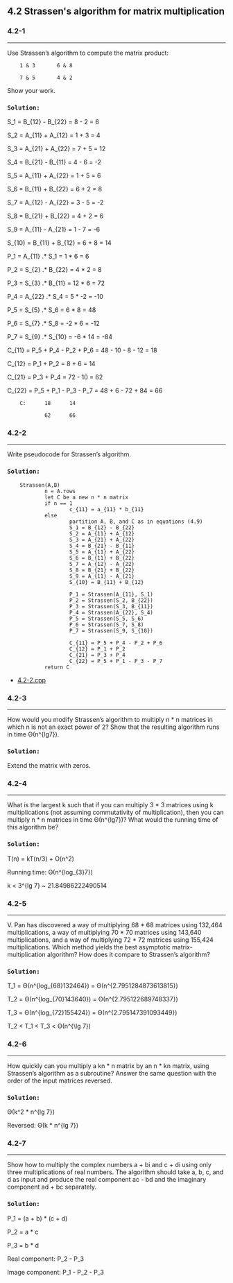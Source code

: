 ## 4.2 Strassen's algorithm for matrix multiplication

### 4.2-1
***
Use Strassen’s algorithm to compute the matrix product:

        1 & 3       6 & 8
        
        7 & 5       4 & 2 
        
Show your work.

### `Solution:`

S_1 = B_{12} - B_{22} = 8 - 2 = 6

S_2 = A_{11} + A_{12} = 1 + 3 = 4

S_3 = A_{21} + A_{22} = 7 + 5 = 12

S_4 = B_{21} - B_{11} = 4 - 6 = -2

S_5 = A_{11} + A_{22} = 1 + 5 = 6

S_6 = B_{11} + B_{22} = 6 + 2 = 8

S_7 = A_{12} - A_{22} = 3 - 5 = -2

S_8 = B_{21} + B_{22} = 4 + 2 = 6

S_9 = A_{11} - A_{21} = 1 - 7 = -6

S_{10} = B_{11} + B_{12} = 6 + 8 = 14

P_1 = A_{11} .* S_1 = 1 * 6 = 6

P_2 = S_{2} .* B_{22} = 4 * 2 = 8

P_3 = S_{3} .* B_{11} = 12 * 6 = 72

P_4 = A_{22} .* S_4 = 5 * -2 = -10

P_5 = S_{5} .* S_6 = 6 * 8 = 48

P_6 = S_{7} .* S_8 = -2 * 6 = -12

P_7 = S_{9} .* S_{10} = -6 * 14 = -84

C_{11} = P_5 + P_4 - P_2 + P_6 = 48 - 10 - 8 - 12 = 18

C_{12} = P_1 + P_2 = 8 + 6 = 14

C_{21} = P_3 + P_4 = 72 - 10 = 62

C_{22} = P_5 + P_1 - P_3 - P_7 = 48 + 6 - 72 + 84 = 66

        C:      18      14
        
                62      66

### 4.2-2
***
Write pseudocode for Strassen’s algorithm.

### `Solution: `
        Strassen(A,B)
                n = A.rows
                let C be a new n * n matrix
                if n == 1
                        c_{11} = a_{11} * b_{11}
                else
                        partition A, B, and C as in equations (4.9)
                        S_1 = B_{12} - B_{22}
                        S_2 = A_{11} + A_{12}
                        S_3 = A_{21} + A_{22}
                        S_4 = B_{21} - B_{11}
                        S_5 = A_{11} + A_{22}
                        S_6 = B_{11} + B_{22}
                        S_7 = A_{12} - A_{22}
                        S_8 = B_{21} + B_{22}
                        S_9 = A_{11} - A_{21}
                        S_{10} = B_{11} + B_{12}
                        
                        P_1 = Strassen(A_{11}, S_1)
                        P_2 = Strassen(S_2, B_{22})
                        P_3 = Strassen(S_3, B_{11})
                        P_4 = Strassen(A_{22}, S_4)
                        P_5 = Strassen(S_5, S_6)
                        P_6 = Strassen(S_7, S_8)
                        P_7 = Strassen(S_9, S_{10})
                        
                        C_{11} = P_5 + P_4 - P_2 + P_6
                        C_{12} = P_1 + P_2
                        C_{21} = P_3 + P_4
                        C_{22} = P_5 + P_1 - P_3 - P_7
                return C
* [4.2-2.cpp](./exercise_code/4.2-2.cpp)

### 4.2-3
***
How would you modify Strassen’s algorithm to multiply n * n matrices in which n is not an exact power of 2? Show that the resulting algorithm runs in time Θ(n^{lg7}).

### `Solution:`
Extend the matrix with zeros.

### 4.2-4
***
What is the largest k such that if you can multiply 3 * 3 matrices using k multiplications (not assuming commutativity of multiplication), then you can multiply n * n matrices in time Θ(n^{lg7})? What would the running time of this algorithm be?

### `Solution:`
T(n) = kT(n/3) + O(n^2)

Running time: Θ(n^{log_{3}7})

k < 3^{lg 7} ~ 21.84986222490514

### 4.2-5
***
V. Pan has discovered a way of multiplying 68 * 68 matrices using 132,464 multiplications, a way of multiplying 70 * 70 matrices using 143,640 multiplications, and a way of multiplying 72 * 72 matrices using 155,424 multiplications. Which method yields the best asymptotic  matrix-multiplication algorithm? How does it compare to Strassen’s algorithm?

### `Solution:`
T_1 = Θ(n^{log_{68}132464}) = Θ(n^{2.7951284873613815})

T_2 = Θ(n^{log_{70}143640}) = Θ(n^{2.795122689748337})

T_3 = Θ(n^{log_{72}155424}) = Θ(n^{2.795147391093449})

T_2 < T_1 < T_3 < Θ(n^{\lg 7})


### 4.2-6
***
How quickly can you multiply a kn * n matrix by an n * kn matrix, using Strassen’s algorithm as a subroutine? Answer the same question with the order of the input matrices reversed.

### `Solution:`
Θ(k^2 * n^{lg 7})

Reversed: Θ(k * n^{lg 7})


### 4.2-7
***
Show how to multiply the complex numbers a + bi and c + di using only three multiplications of real numbers. The algorithm should take a, b, c, and d as input and produce the real component ac - bd and the imaginary component ad + bc separately.

### `Solution:`
P_1 = (a + b) * (c + d)

P_2 = a * c

P_3 = b * d

Real component: P_2 - P_3

Image component: P_1 - P_2 - P_3

